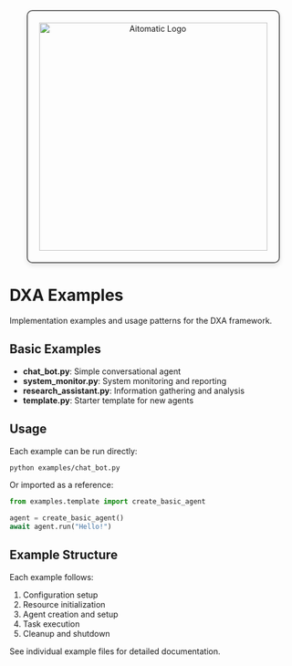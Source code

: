 <!-- markdownlint-disable MD041 -->
<!-- markdownlint-disable MD033 -->
<p align="center">
  <img src="https://cdn.prod.website-files.com/62a10970901ba826988ed5aa/62d942adcae82825089dabdb_aitomatic-logo-black.png" alt="Aitomatic Logo" width="400" style="border: 2px solid #666; border-radius: 10px; padding: 20px; box-shadow: 0 4px 8px rgba(0,0,0,0.1);"/>
</p>

# DXA Examples

Implementation examples and usage patterns for the DXA framework.

## Basic Examples

- **chat_bot.py**: Simple conversational agent
- **system_monitor.py**: System monitoring and reporting
- **research_assistant.py**: Information gathering and analysis
- **template.py**: Starter template for new agents

## Usage

Each example can be run directly:

```bash
python examples/chat_bot.py
```

Or imported as a reference:

```python
from examples.template import create_basic_agent

agent = create_basic_agent()
await agent.run("Hello!")
```

## Example Structure

Each example follows:

1. Configuration setup
2. Resource initialization
3. Agent creation and setup
4. Task execution
5. Cleanup and shutdown

See individual example files for detailed documentation.

